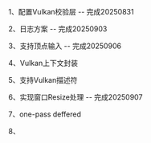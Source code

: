 1、配置Vulkan校验层 -- 完成20250831

2、日志方案 -- 完成20250903

3、支持顶点输入 -- 完成20250906

4、Vulkan上下文封装

5、支持Vulkan描述符

6、实现窗口Resize处理  -- 完成20250907

7、one-pass deffered

8、